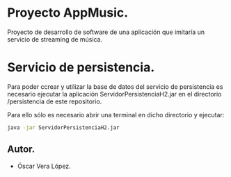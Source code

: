 # Proyecto AppMusic.

Proyecto de desarrollo de software de una aplicación que imitaría un servicio de 
streaming de música.

# Servicio de persistencia.

Para poder ccrear y utilizar la base de datos del servicio de persistencia es 
necesario ejecutar la aplicación ServidorPersistenciaH2.jar en el directorio 
/persistencia de este repositorio.

Para ello sólo es necesario abrir una terminal en dicho directorio y ejecutar:

```bash
java -jar ServidorPersistenciaH2.jar
```

## Autor.

* Óscar Vera López.